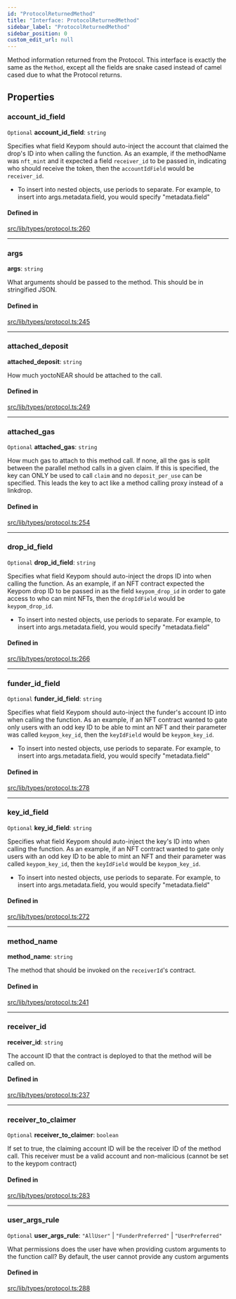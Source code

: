 ```yaml
---
id: "ProtocolReturnedMethod"
title: "Interface: ProtocolReturnedMethod"
sidebar_label: "ProtocolReturnedMethod"
sidebar_position: 0
custom_edit_url: null
---
```


Method information returned from the Protocol. This interface is exactly the same as the `Method`, except all the fields are
snake cased instead of camel cased due to what the Protocol returns.

## Properties

### account\_id\_field

 `Optional` **account\_id\_field**: `string`

Specifies what field Keypom should auto-inject the account that claimed the drop's ID into when calling the function.
As an example, if the methodName was `nft_mint` and it expected a field `receiver_id` to be passed in, indicating who should receive the token, then the `accountIdField` would be `receiver_id`.
   * To insert into nested objects, use periods to separate. For example, to insert into args.metadata.field, you would specify "metadata.field"

#### Defined in

[src/lib/types/protocol.ts:260](https://github.com/keypom/keypom-js/blob/29c10f94/src/lib/types/protocol.ts#L260)

___

### args

 **args**: `string`

What arguments should be passed to the method. This should be in stringified JSON.

#### Defined in

[src/lib/types/protocol.ts:245](https://github.com/keypom/keypom-js/blob/29c10f94/src/lib/types/protocol.ts#L245)

___

### attached\_deposit

 **attached\_deposit**: `string`

How much yoctoNEAR should be attached to the call.

#### Defined in

[src/lib/types/protocol.ts:249](https://github.com/keypom/keypom-js/blob/29c10f94/src/lib/types/protocol.ts#L249)

___

### attached\_gas

 `Optional` **attached\_gas**: `string`

How much gas to attach to this method call. If none, all the gas is split between the parallel method calls in a given claim.
If this is specified, the key can ONLY be used to call `claim` and no `deposit_per_use` can be specified. This leads the key to act like a method calling proxy instead of a linkdrop.

#### Defined in

[src/lib/types/protocol.ts:254](https://github.com/keypom/keypom-js/blob/29c10f94/src/lib/types/protocol.ts#L254)

___

### drop\_id\_field

 `Optional` **drop\_id\_field**: `string`

Specifies what field Keypom should auto-inject the drops ID into when calling the function.
As an example, if an NFT contract expected the Keypom drop ID to be passed in as the field `keypom_drop_id` in order to gate access to who can mint NFTs, then the `dropIdField` would be `keypom_drop_id`.
   * To insert into nested objects, use periods to separate. For example, to insert into args.metadata.field, you would specify "metadata.field"

#### Defined in

[src/lib/types/protocol.ts:266](https://github.com/keypom/keypom-js/blob/29c10f94/src/lib/types/protocol.ts#L266)

___

### funder\_id\_field

 `Optional` **funder\_id\_field**: `string`

Specifies what field Keypom should auto-inject the funder's account ID into when calling the function.
As an example, if an NFT contract wanted to gate only users with an odd key ID to be able to mint an NFT and their parameter was called `keypom_key_id`, then the `keyIdField` would be `keypom_key_id`.
   * To insert into nested objects, use periods to separate. For example, to insert into args.metadata.field, you would specify "metadata.field"

#### Defined in

[src/lib/types/protocol.ts:278](https://github.com/keypom/keypom-js/blob/29c10f94/src/lib/types/protocol.ts#L278)

___

### key\_id\_field

 `Optional` **key\_id\_field**: `string`

Specifies what field Keypom should auto-inject the key's ID into when calling the function.
As an example, if an NFT contract wanted to gate only users with an odd key ID to be able to mint an NFT and their parameter was called `keypom_key_id`, then the `keyIdField` would be `keypom_key_id`.
   * To insert into nested objects, use periods to separate. For example, to insert into args.metadata.field, you would specify "metadata.field"

#### Defined in

[src/lib/types/protocol.ts:272](https://github.com/keypom/keypom-js/blob/29c10f94/src/lib/types/protocol.ts#L272)

___

### method\_name

 **method\_name**: `string`

The method that should be invoked on the `receiverId`'s contract.

#### Defined in

[src/lib/types/protocol.ts:241](https://github.com/keypom/keypom-js/blob/29c10f94/src/lib/types/protocol.ts#L241)

___

### receiver\_id

 **receiver\_id**: `string`

The account ID that the contract is deployed to that the method will be called on.

#### Defined in

[src/lib/types/protocol.ts:237](https://github.com/keypom/keypom-js/blob/29c10f94/src/lib/types/protocol.ts#L237)

___

### receiver\_to\_claimer

 `Optional` **receiver\_to\_claimer**: `boolean`

If set to true, the claiming account ID will be the receiver ID of the method call.
This receiver must be a valid account and non-malicious (cannot be set to the keypom contract)

#### Defined in

[src/lib/types/protocol.ts:283](https://github.com/keypom/keypom-js/blob/29c10f94/src/lib/types/protocol.ts#L283)

___

### user\_args\_rule

 `Optional` **user\_args\_rule**: ``"AllUser"`` \| ``"FunderPreferred"`` \| ``"UserPreferred"``

What permissions does the user have when providing custom arguments to the function call?
By default, the user cannot provide any custom arguments

#### Defined in

[src/lib/types/protocol.ts:288](https://github.com/keypom/keypom-js/blob/29c10f94/src/lib/types/protocol.ts#L288)
